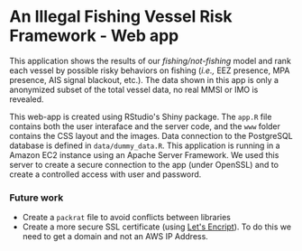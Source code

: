 # An Illegal Fishing Vessel Risk Framework - Web app

This application shows the results of our *fishing/not-fishing* model and rank each vessel by possible risky behaviors on fishing (*i.e.,* EEZ presence, MPA presence, AIS signal blackout, etc.). The data shown in this app is only a anonymized subset of the total vessel data, no real MMSI or IMO is revealed. 

This web-app is created using RStudio's Shiny package. The `app.R` file contains both the user interaface and the server code, and the `www` folder contains the CSS layout and the images. Data connection to the PostgreSQL database is defined in `data/dummy_data.R`. This application is running in a Amazon EC2 instance using an Apache Server Framework. We used this server to create a secure connection to the app (under OpenSSL) and to create a controlled access with user and password. 

### Future work
* Create a `packrat` file to avoid conflicts between libraries
* Create a more secure SSL certificate (using [Let's Encript]). To do this we need to get a domain and not an AWS IP Address. 

[Let's Encript]:https://letsencrypt.org
